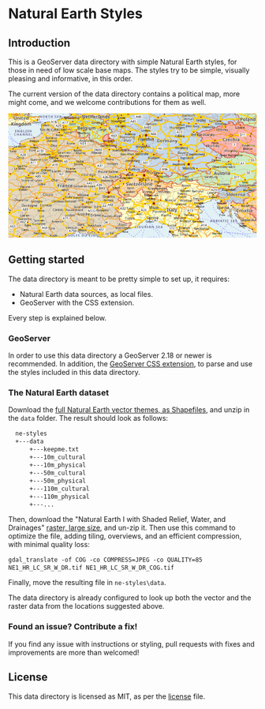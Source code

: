 # Natural Earth Styles
## Introduction
This is a GeoServer data directory with simple Natural Earth styles, for those in need of low scale base maps.
The styles try to be simple, visually pleasing and informative, in this order.

The current version of the data directory contains a political map, more might come, and we welcome
contributions for them as well.

![Sample output map](map.png)

## Getting started

The data directory is meant to be pretty simple to set up, it requires:

* Natural Earth data sources, as local files.
* GeoServer with the CSS extension.

Every step is explained below.

### GeoServer

In order to use this data directory a GeoServer 2.18 or newer is recommended.
In addition, the [GeoServer CSS extension](https://docs.geoserver.org/latest/en/user/styling/css/install.html), 
  to parse and use the styles included in this data directory. 

### The Natural Earth dataset

Download the [full Natural Earth vector themes, as Shapefiles](http://naciscdn.org/naturalearth/packages/natural_earth_vector.zip),
and unzip in the ``data`` folder. The result should look as follows:

```
  ne-styles
  +---data
      +---keepme.txt
      +---10m_cultural
      +---10m_physical
      +---50m_cultural
      +---50m_physical
      +---110m_cultural
      +---110m_physical
      +---...
```  

Then, download the "Natural Earth I with Shaded Relief, Water, and Drainages" [raster, large size](https://www.naturalearthdata.com/http//www.naturalearthdata.com/download/10m/raster/NE1_HR_LC_SR_W_DR.zip), and un-zip it. Then use this command to optimize the file, adding tiling, overviews, and an efficient compression, with minimal quality loss:

```
gdal_translate -of COG -co COMPRESS=JPEG -co QUALITY=85 NE1_HR_LC_SR_W_DR.tif NE1_HR_LC_SR_W_DR_COG.tif
```

Finally, move the resulting file in ``ne-styles\data``.

The data directory is already configured to look up both the vector and the raster data from the locations suggested above.

### Found an issue? Contribute a fix!

If you find any issue with instructions or styling, pull requests with fixes and improvements are more than welcomed!

## License
This data directory is licensed as MIT, as per the [license](https://github.com/geosolutions-it/osm-styles/blob/master/LICENSE.md) file.

